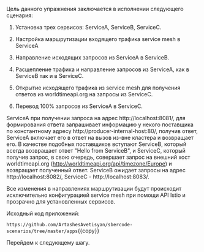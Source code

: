 Цель данного упражнения заключается в исполнении следующего сценария:

1) Установка трех сервисов: ServiceA, ServiceB, ServiceC. 

2) Настройка маршрутизации входящего трафика service mesh в ServiceA

3) Направление исходящих запросов из ServiceA в ServiceB.

4) Расщепление трафика и направление запросов из ServiceA, как в ServiceB так и в ServiceC.

5) Открытие исходящего трафика из service mesh для получения ответов из worldtimeapi.org на запросы из ServiceC.

6) Перевод 100% запросов из ServiceA в ServiceC.

ServiceA при получении запроса на адрес http://localhost:8081/, для формирования ответа запрашивает информацию у некого поставщика по константному адресу http://producer-internal-host:80/, получив ответ, ServiceA включает его в ответ на вызов из-вне кластера и возвращает его. В качестве подобных поставщиков вступают ServiceB, который всегда возвращает ответ "Hello from ServiceB", и ServiceC, который получив запрос, в свою очередь, совершает запрос на внешний хост worldtimeapi.org (http://worldtimeapi.org/api/timezone/Europe) и возвращает полученный ответ. ServiceB ожидает запросы на адрес http://localhost:8082/, ServiceC - http://localhost:8083/.

Все изменения в направлениях маршрутизации будут происходит исключительно конфигурацией service mesh при помощи API Istio и прозрачно для установленных сервисов.

Исходный код приложений:

`https://github.com/ArtashesAvetisyan/sbercode-scenarios/tree/master/apps`{{copy}}

Перейдем к следующему шагу.